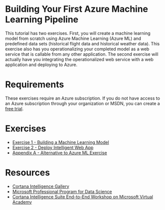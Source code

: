 # Building Your First Azure Machine Learning Pipeline

This tutorial has two exercises. First, you will create a machine learning model from scratch using Azure Machine Learning (Azure ML) and predefined data sets (historical flight data and historical weather data). This exercise also has you operationalizing your completed model as a web service that is callable from any other application. The second exercise will actually have you integrating the operationalized web service with a web application and deploying to Azure. 

# Requirements

These exercises require an Azure subscription. If you do not have access to an Azure subscription through your organization or MSDN, you can create a [free trial](https://azure.microsoft.com/en-us/free/).

# Exercises

- [Exercise 1 - Building a Machine Learning Model](01_Exercise_1_-_Building_a_Machine_Learning_Model.md)
- [Exercise 2 - Deploy Intelligent Web App](02_Exercise_2_-_Deploy_Intelligent_Web_App.md)
- [Appendix A - Alternative to Azure ML Exercise](09_Appendix_A_-_Alternative_to_Azure_ML_Exercise.md)

# Resources

- [Cortana Intelligence Gallery](https://gallery.cortanaintelligence.com/)
- [Microsoft Professional Program for Data Science](https://academy.microsoft.com/en-us/professional-program/data-science/)
- [Cortana Intelligence Suite End-to-End Workshop on Microsoft Virtual Academy](https://mva.microsoft.com/en-us/training-courses/cortana-intelligence-suite-end-to-end-16972)
